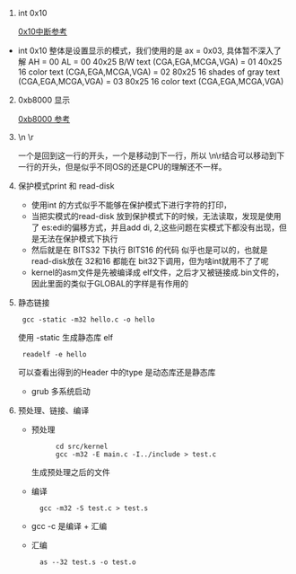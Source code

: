 1. int 0x10

	[0x10中断参考](https://stanislavs.org/helppc/int_10-0.html)

+ int 0x10 整体是设置显示的模式，我们使用的是 ax = 0x03, 具体暂不深入了解
    AH = 00
	AL = 00  40x25 B/W text (CGA,EGA,MCGA,VGA)
	   = 01  40x25 16 color text (CGA,EGA,MCGA,VGA)
	   = 02  80x25 16 shades of gray text (CGA,EGA,MCGA,VGA)
	   = 03  80x25 16 color text (CGA,EGA,MCGA,VGA)

2. 0xb8000 显示

	[0xb8000 参考](https://wiki.osdev.org/Printing_To_Screen)


3. \n \r 

	一个是回到这一行的开头，一个是移动到下一行，所以 \n\r结合可以移动到下一行的开头，但是似乎不同OS的还是CPU的理解还不一样。


4. 保护模式print 和 read-disk

	+ 使用int 的方式似乎不能够在保护模式下进行字符的打印，
	+ 当把实模式的read-disk 放到保护模式下的时候，无法读取，发现是使用了 es:edi的偏移方式，并且add di, 2,这些问题在实模式下都没有出现，但是无法在保护模式下执行
	+ 然后就是在 BITS32 下执行 BITS16 的代码 似乎也是可以的，也就是 read-disk放在 32和16 都能在 bit32下调用，但为啥int就用不了了呢
	+ kernel的asm文件是先被编译成 elf文件，之后才又被链接成.bin文件的， 因此里面的类似于GLOBAL的字样是有作用的

5. 静态链接

		gcc -static -m32 hello.c -o hello 

	使用 -static 生成静态库 elf 

		readelf -e hello 

	可以查看出得到的Header 中的type 是动态库还是静态库

	+ grub 多系统启动

6. 预处理、链接、编译

	+ 预处理
	 
				cd src/kernel
				gcc -m32 -E main.c -I../include > test.c

		生成预处理之后的文件
	+ 编译
	
			gcc -m32 -S test.c > test.s

	+ gcc -c 是编译 + 汇编

	+ 汇编
	
			as --32 test.s -o test.o